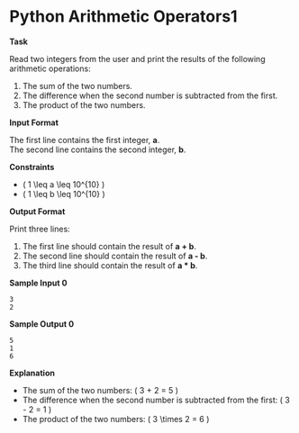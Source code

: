 # Python Arithmetic Operators1

**Task**

Read two integers from the user and print the results of the following arithmetic operations:

1. The sum of the two numbers.
2. The difference when the second number is subtracted from the first.
3. The product of the two numbers.

**Input Format**

The first line contains the first integer, **a**.  
The second line contains the second integer, **b**.

**Constraints**

- \( 1 \leq a \leq 10^{10} \)  
- \( 1 \leq b \leq 10^{10} \)

**Output Format**

Print three lines:  
1. The first line should contain the result of **a + b**.  
2. The second line should contain the result of **a - b**.  
3. The third line should contain the result of **a * b**.

**Sample Input 0**
```
3
2
```

**Sample Output 0**
```
5
1
6
```

**Explanation**

- The sum of the two numbers: \( 3 + 2 = 5 \)  
- The difference when the second number is subtracted from the first: \( 3 - 2 = 1 \)  
- The product of the two numbers: \( 3 \times 2 = 6 \)

